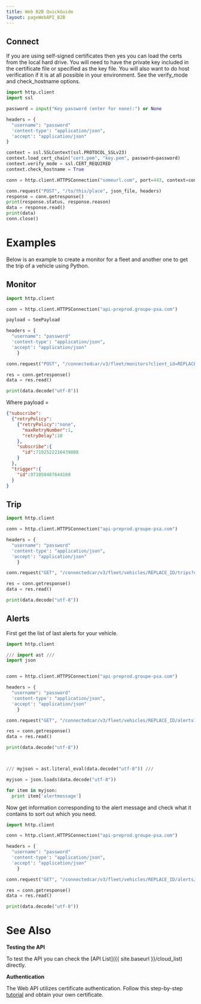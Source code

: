 ```yaml
---
title: Web B2B QuickGuide
layout: pageWebAPI_B2B
---
```


## Connect

If you are using self-signed certificates then yes you can load the certs from the local hard drive. You will need to have the private key included in the certificate file or specified as the key file. You will also want to do host verification if it is at all possible in your environment. See the verify_mode and check_hostname options.

```python
import http.client
import ssl

password = input("Key password (enter for none):") or None

headers = {
  "username": "password"
  'content-type': "application/json",
  'accept': "application/json"
}

context = ssl.SSLContext(ssl.PROTOCOL_SSLv23)
context.load_cert_chain("cert.pem", "key.pem", password=password)
context.verify_mode = ssl.CERT_REQUIRED
context.check_hostname = True

conn = http.client.HTTPSConnection("someurl.com", port=443, context=context)

conn.request("POST", "/to/this/place", json_file, headers)
response = conn.getresponse()
print(response.status, response.reason)
data = response.read()
print(data)
conn.close()
```



# Examples

Below is an example to create a monitor for a fleet and another one to get the trip of a vehicle using Python.


## Monitor

```python
import http.client

conn = http.client.HTTPSConnection("api-preprod.groupe-psa.com")

payload = SeePayload

headers = {
  "username": "password"
  'content-type': "application/json",
  'accept': "application/json"
    }

conn.request("POST", "/connectedcar/v3/fleet/monitors?client_id=REPLACE_THIS_KEY", payload, headers)

res = conn.getresponse()
data = res.read()

print(data.decode("utf-8"))
```

Where payload =
```json
{"subscribe":
  {"retryPolicy":
    {"retryPolicy":"none",
      "maxRetryNumber":1,
      "retryDelay":10
    },
    "subscribe":{
      "id":7192522216439808
    }
  },
  "trigger":{
    "id":971050487644160
  }
}
```
## Trip

```python
import http.client

conn = http.client.HTTPSConnection("api-preprod.groupe-psa.com")

headers = {
  "username": "password"
  'content-type': "application/json",
  'accept': "application/json"
    }

conn.request("GET", "/connectedcar/v3/fleet/vehicles/REPLACE_ID/trips?client_id=REPLACE_THIS_KEY&timestamps=REPLACE_THIS_VALUE&indexRange=0-&pageSize=60&pageToken=REPLACE_THIS_VALUE", headers=headers)

res = conn.getresponse()
data = res.read()

print(data.decode("utf-8"))
```

## Alerts

First get the list of last alerts for your vehicle.

```python
import http.client

/// import ast ///
import json


conn = http.client.HTTPSConnection("api-preprod.groupe-psa.com")

headers = {
  "username": "password"
  'content-type': "application/json",
  'accept': "application/json"
    }

conn.request("GET", "/connectedcar/v3/fleet/vehicles/REPLACE_ID/alerts?client_id=REPLACE_THIS_KEY&timestamps=REPLACE_THIS_VALUE&indexRange=0-&pageSize=60&pageToken=REPLACE_THIS_VALUE&locale=REPLACE_THIS_VALUE", headers=headers)

res = conn.getresponse()
data = res.read()

print(data.decode("utf-8"))



/// myjson = ast.literal_eval(data.decode("utf-8")) ///

myjson = json.loads(data.decode("utf-8"))

for item in myjson:
  print item['alertmessage']
```

Now get information corresponding to the alert message and check what it contains to sort out which you need.

```python
import http.client

conn = http.client.HTTPSConnection("api-preprod.groupe-psa.com")

headers = {
  "username": "password"
  'content-type': "application/json",
  'accept': "application/json"
    }

conn.request("GET", "/connectedcar/v3/fleet/vehicles/REPLACE_ID/alerts/REPLACE_AID?client_id=REPLACE_THIS_KEY&locale=REPLACE_THIS_VALUE", headers=headers)

res = conn.getresponse()
data = res.read()

print(data.decode("utf-8"))
```

# See Also

**Testing the API**

To test the API you can check the [API List]({{ site.baseurl }}/cloud_list) directly.

**Authentication**

The Web API utilizes certificate authentication. Follow this step-by-step [tutorial]({{site.baseurl}}/cloud_authentication_B2B) and obtain your own certificate.
